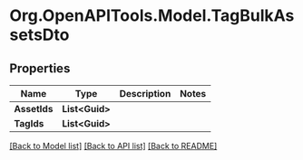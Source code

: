 # Org.OpenAPITools.Model.TagBulkAssetsDto

## Properties

Name | Type | Description | Notes
------------ | ------------- | ------------- | -------------
**AssetIds** | **List&lt;Guid&gt;** |  | 
**TagIds** | **List&lt;Guid&gt;** |  | 

[[Back to Model list]](../../README.md#documentation-for-models) [[Back to API list]](../../README.md#documentation-for-api-endpoints) [[Back to README]](../../README.md)

